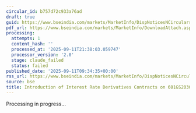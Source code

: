 ```yaml
---
circular_id: b757d72c933a76ad
draft: true
guid: https://www.bseindia.com/markets/MarketInfo/DispNoticesNCirculars.aspx?Noticeid={81AFAAFC-C199-4B44-B51B-C210A6BFC963}&noticeno=20250911-9&dt=09/11/2025&icount=9&totcount=91&flag=0
pdf_url: https://www.bseindia.com/markets/MarketInfo/DownloadAttach.aspx?id=20250911-9&attachedId=6d7081ca-fb2d-4a36-b0c4-268b71e855cd
processing:
  attempts: 1
  content_hash: ''
  processed_at: '2025-09-11T21:38:03.059747'
  processor_version: '2.0'
  stage: claude_failed
  status: failed
published_date: '2025-09-11T09:34:35+00:00'
rss_url: https://www.bseindia.com/markets/MarketInfo/DispNoticesNCirculars.aspx?Noticeid={81AFAAFC-C199-4B44-B51B-C210A6BFC963}&noticeno=20250911-9&dt=09/11/2025&icount=9&totcount=91&flag=0
source: bse
title: Introduction of Interest Rate Derivatives Contracts on 601GS2030 and 668GS2040
---
```


Processing in progress...